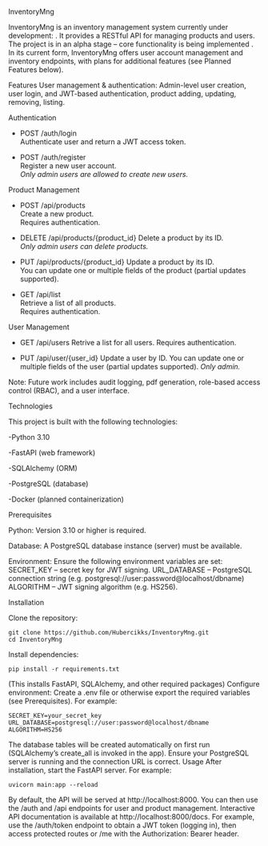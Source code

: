 InventoryMng

InventoryMng is an inventory management system currently under development:
. It provides a RESTful API for managing products and users. The project is in an alpha stage – core functionality is being implemented
. In its current form, InventoryMng offers user account management and inventory endpoints, with plans for additional features (see Planned Features below).

Features
User management & authentication: Admin-level user creation, user login, and JWT-based authentication, product adding, updating, removing, listing.

Authentication

- POST /auth/login  
  Authenticate user and return a JWT access token.

- POST /auth/register  
  Register a new user account.  
  _Only admin users are allowed to create new users._


Product Management

- POST /api/products  
  Create a new product.  
  Requires authentication.

- DELETE /api/products/{product_id}
  Delete a product by its ID.  
  _Only admin users can delete products._

- PUT /api/products/{product_id} 
  Update a product by its ID.  
  You can update one or multiple fields of the product (partial updates supported).

- GET /api/list  
  Retrieve a list of all products.  
  Requires authentication.

 User Management

 - GET /api/users
   Retrive a list for all users.
   Requires authentication.

  - PUT /api/user/{user_id}
    Update a user by ID.
    You can update one or multiple fields of the user (partial updates supported).
    _Only admin._
    
Note: Future work includes audit logging, pdf generation, role-based access control (RBAC), and a user interface.

Technologies

This project is built with the following technologies:

  -Python 3.10
  
  -FastAPI (web framework)
  
  -SQLAlchemy (ORM)
  
  -PostgreSQL (database)
  
  -Docker (planned containerization)
  
Prerequisites

Python: Version 3.10 or higher is required.

Database: A PostgreSQL database instance (server) must be available.

Environment: Ensure the following environment variables are set:
SECRET_KEY – secret key for JWT signing.
URL_DATABASE – PostgreSQL connection string (e.g. postgresql://user:password@localhost/dbname)
ALGORITHM – JWT signing algorithm (e.g. HS256).

Installation

Clone the repository: 

    git clone https://github.com/Hubercikks/InventoryMng.git
    cd InventoryMng
    
Install dependencies:

    pip install -r requirements.txt
    
(This installs FastAPI, SQLAlchemy, and other required packages)
Configure environment: Create a .env file or otherwise export the required variables (see Prerequisites). For example:

    SECRET_KEY=your_secret_key
    URL_DATABASE=postgresql://user:password@localhost/dbname
    ALGORITHM=HS256

The database tables will be created automatically on first run (SQLAlchemy’s create_all is invoked in the app). Ensure your PostgreSQL server is running and the connection URL is correct.
Usage
After installation, start the FastAPI server. For example:

    uvicorn main:app --reload
    
By default, the API will be served at http://localhost:8000. You can then use the /auth and /api endpoints for user and product management. Interactive API documentation is available at http://localhost:8000/docs. For example, use the /auth/token endpoint to obtain a JWT token (logging in), then access protected routes or /me with the Authorization: Bearer <token> header.
